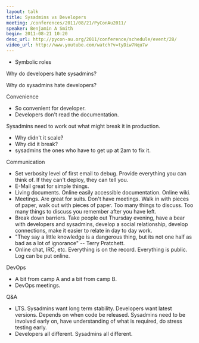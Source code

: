 ```yaml
---
layout: talk
title: Sysadmins vs Developers
meeting: /conferences/2011/08/21/PyConAu2011/
speaker: Benjamin A Smith
begin: 2011-08-21 10:20
desc_url: http://pycon-au.org/2011/conference/schedule/event/28/
video_url: http://www.youtube.com/watch?v=tyDiw7Nqu7w
---
```

* Symbolic roles

Why do developers hate sysadmins?

Why do sysadmins hate developers?

Convenience

* So convenient for developer.
* Developers don't read the documentation.

Sysadmins need to work out what might break it in production.

* Why didn't it scale?
* Why did it break?
* sysadmins the ones who have to get up at 2am to fix it.

Communication

* Set verbosity level of first email to debug. Provide everything you can think of. If they can't deploy, they can tell you.
* E-Mail great for simple things.
* Living documents. Online easily accessible documentation. Online wiki.
* Meetings. Are great for suits. Don't have meetings. Walk in with pieces of paper, walk out with pieces of paper. Too many things
to discuss. Too many things to discuss you remember after you have left.
* Break down barriers. Take people out Thursday evening, have a bear with developers and sysadmins, develop a social relationship, develop
connections, make it easier to relate in day to day work.
* "They say a little knowledge is a dangerous thing, but its not one half as bad as a lot of ignorance" -- Terry Pratchett.
* Online chat, IRC, etc. Everything is on the record. Everything is public. Log can be put online.

DevOps

* A bit from camp A and a bit from camp B.
* DevOps meetings.

Q&A

* LTS. Sysadmins want long term stability. Developers want latest versions. Depends on when code be released. Sysadmins
need to be involved early on, have understanding of what is required, do stress testing early.
* Developers all different. Sysadmins all different.
